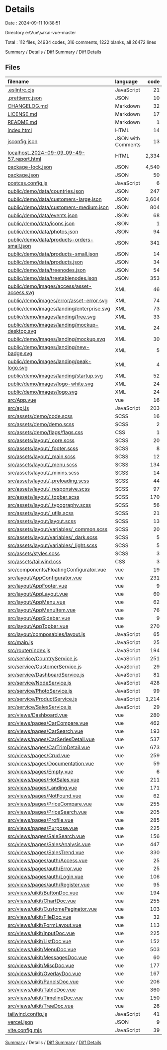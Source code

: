 # Details

Date : 2024-09-11 10:38:51

Directory e:\\Vue\\sakai-vue-master

Total : 112 files,  24934 codes, 316 comments, 1222 blanks, all 26472 lines

[Summary](results.md) / Details / [Diff Summary](diff.md) / [Diff Details](diff-details.md)

## Files
| filename | language | code | comment | blank | total |
| :--- | :--- | ---: | ---: | ---: | ---: |
| [.eslintrc.cjs](/.eslintrc.cjs) | JavaScript | 21 | 1 | 2 | 24 |
| [.prettierrc.json](/.prettierrc.json) | JSON | 10 | 0 | 1 | 11 |
| [CHANGELOG.md](/CHANGELOG.md) | Markdown | 32 | 0 | 26 | 58 |
| [LICENSE.md](/LICENSE.md) | Markdown | 17 | 0 | 5 | 22 |
| [README.md](/README.md) | Markdown | 1 | 0 | 1 | 2 |
| [index.html](/index.html) | HTML | 14 | 0 | 3 | 17 |
| [jsconfig.json](/jsconfig.json) | JSON with Comments | 13 | 0 | 0 | 13 |
| [localhost_2024-09-09_09-49-57.report.html](/localhost_2024-09-09_09-49-57.report.html) | HTML | 2,334 | 5 | 292 | 2,631 |
| [package-lock.json](/package-lock.json) | JSON | 4,540 | 0 | 1 | 4,541 |
| [package.json](/package.json) | JSON | 50 | 0 | 1 | 51 |
| [postcss.config.js](/postcss.config.js) | JavaScript | 6 | 0 | 1 | 7 |
| [public/demo/data/countries.json](/public/demo/data/countries.json) | JSON | 247 | 0 | 0 | 247 |
| [public/demo/data/customers-large.json](/public/demo/data/customers-large.json) | JSON | 3,604 | 0 | 1 | 3,605 |
| [public/demo/data/customers-medium.json](/public/demo/data/customers-medium.json) | JSON | 804 | 0 | 1 | 805 |
| [public/demo/data/events.json](/public/demo/data/events.json) | JSON | 68 | 0 | 1 | 69 |
| [public/demo/data/icons.json](/public/demo/data/icons.json) | JSON | 1 | 0 | 0 | 1 |
| [public/demo/data/photos.json](/public/demo/data/photos.json) | JSON | 94 | 0 | 1 | 95 |
| [public/demo/data/products-orders-small.json](/public/demo/data/products-orders-small.json) | JSON | 341 | 0 | 1 | 342 |
| [public/demo/data/products-small.json](/public/demo/data/products-small.json) | JSON | 14 | 0 | 1 | 15 |
| [public/demo/data/products.json](/public/demo/data/products.json) | JSON | 34 | 0 | 2 | 36 |
| [public/demo/data/treenodes.json](/public/demo/data/treenodes.json) | JSON | 54 | 0 | 1 | 55 |
| [public/demo/data/treetablenodes.json](/public/demo/data/treetablenodes.json) | JSON | 353 | 0 | 0 | 353 |
| [public/demo/images/access/asset-access.svg](/public/demo/images/access/asset-access.svg) | XML | 46 | 0 | 1 | 47 |
| [public/demo/images/error/asset-error.svg](/public/demo/images/error/asset-error.svg) | XML | 74 | 0 | 1 | 75 |
| [public/demo/images/landing/enterprise.svg](/public/demo/images/landing/enterprise.svg) | XML | 73 | 0 | 1 | 74 |
| [public/demo/images/landing/free.svg](/public/demo/images/landing/free.svg) | XML | 33 | 0 | 1 | 34 |
| [public/demo/images/landing/mockup-desktop.svg](/public/demo/images/landing/mockup-desktop.svg) | XML | 24 | 0 | 1 | 25 |
| [public/demo/images/landing/mockup.svg](/public/demo/images/landing/mockup.svg) | XML | 30 | 0 | 1 | 31 |
| [public/demo/images/landing/new-badge.svg](/public/demo/images/landing/new-badge.svg) | XML | 5 | 0 | 1 | 6 |
| [public/demo/images/landing/peak-logo.svg](/public/demo/images/landing/peak-logo.svg) | XML | 4 | 0 | 1 | 5 |
| [public/demo/images/landing/startup.svg](/public/demo/images/landing/startup.svg) | XML | 52 | 0 | 1 | 53 |
| [public/demo/images/logo-white.svg](/public/demo/images/logo-white.svg) | XML | 24 | 1 | 0 | 25 |
| [public/demo/images/logo.svg](/public/demo/images/logo.svg) | XML | 24 | 1 | 0 | 25 |
| [src/App.vue](/src/App.vue) | vue | 16 | 0 | 4 | 20 |
| [src/api.js](/src/api.js) | JavaScript | 203 | 15 | 28 | 246 |
| [src/assets/demo/code.scss](/src/assets/demo/code.scss) | SCSS | 16 | 0 | 2 | 18 |
| [src/assets/demo/demo.scss](/src/assets/demo/demo.scss) | SCSS | 2 | 0 | 1 | 3 |
| [src/assets/demo/flags/flags.css](/src/assets/demo/flags/flags.css) | CSS | 1 | 0 | 1 | 2 |
| [src/assets/layout/_core.scss](/src/assets/layout/_core.scss) | SCSS | 20 | 0 | 4 | 24 |
| [src/assets/layout/_footer.scss](/src/assets/layout/_footer.scss) | SCSS | 8 | 0 | 1 | 9 |
| [src/assets/layout/_main.scss](/src/assets/layout/_main.scss) | SCSS | 12 | 0 | 2 | 14 |
| [src/assets/layout/_menu.scss](/src/assets/layout/_menu.scss) | SCSS | 134 | 0 | 25 | 159 |
| [src/assets/layout/_mixins.scss](/src/assets/layout/_mixins.scss) | SCSS | 14 | 0 | 2 | 16 |
| [src/assets/layout/_preloading.scss](/src/assets/layout/_preloading.scss) | SCSS | 44 | 0 | 4 | 48 |
| [src/assets/layout/_responsive.scss](/src/assets/layout/_responsive.scss) | SCSS | 97 | 0 | 14 | 111 |
| [src/assets/layout/_topbar.scss](/src/assets/layout/_topbar.scss) | SCSS | 170 | 0 | 31 | 201 |
| [src/assets/layout/_typography.scss](/src/assets/layout/_typography.scss) | SCSS | 56 | 0 | 13 | 69 |
| [src/assets/layout/_utils.scss](/src/assets/layout/_utils.scss) | SCSS | 21 | 1 | 4 | 26 |
| [src/assets/layout/layout.scss](/src/assets/layout/layout.scss) | SCSS | 13 | 0 | 1 | 14 |
| [src/assets/layout/variables/_common.scss](/src/assets/layout/variables/_common.scss) | SCSS | 20 | 0 | 1 | 21 |
| [src/assets/layout/variables/_dark.scss](/src/assets/layout/variables/_dark.scss) | SCSS | 5 | 0 | 1 | 6 |
| [src/assets/layout/variables/_light.scss](/src/assets/layout/variables/_light.scss) | SCSS | 5 | 0 | 1 | 6 |
| [src/assets/styles.scss](/src/assets/styles.scss) | SCSS | 3 | 1 | 2 | 6 |
| [src/assets/tailwind.css](/src/assets/tailwind.css) | CSS | 3 | 0 | 1 | 4 |
| [src/components/FloatingConfigurator.vue](/src/components/FloatingConfigurator.vue) | vue | 19 | 0 | 3 | 22 |
| [src/layout/AppConfigurator.vue](/src/layout/AppConfigurator.vue) | vue | 231 | 0 | 15 | 246 |
| [src/layout/AppFooter.vue](/src/layout/AppFooter.vue) | vue | 9 | 0 | 2 | 11 |
| [src/layout/AppLayout.vue](/src/layout/AppLayout.vue) | vue | 60 | 0 | 10 | 70 |
| [src/layout/AppMenu.vue](/src/layout/AppMenu.vue) | vue | 62 | 0 | 5 | 67 |
| [src/layout/AppMenuItem.vue](/src/layout/AppMenuItem.vue) | vue | 76 | 0 | 17 | 93 |
| [src/layout/AppSidebar.vue](/src/layout/AppSidebar.vue) | vue | 9 | 0 | 3 | 12 |
| [src/layout/AppTopbar.vue](/src/layout/AppTopbar.vue) | vue | 270 | 6 | 29 | 305 |
| [src/layout/composables/layout.js](/src/layout/composables/layout.js) | JavaScript | 65 | 0 | 20 | 85 |
| [src/main.js](/src/main.js) | JavaScript | 25 | 3 | 7 | 35 |
| [src/router/index.js](/src/router/index.js) | JavaScript | 194 | 5 | 6 | 205 |
| [src/service/CountryService.js](/src/service/CountryService.js) | JavaScript | 251 | 0 | 2 | 253 |
| [src/service/CustomerService.js](/src/service/CustomerService.js) | JavaScript | 29 | 0 | 8 | 37 |
| [src/service/DashboardService.js](/src/service/DashboardService.js) | JavaScript | 81 | 0 | 6 | 87 |
| [src/service/NodeService.js](/src/service/NodeService.js) | JavaScript | 428 | 0 | 4 | 432 |
| [src/service/PhotoService.js](/src/service/PhotoService.js) | JavaScript | 99 | 0 | 2 | 101 |
| [src/service/ProductService.js](/src/service/ProductService.js) | JavaScript | 1,214 | 0 | 7 | 1,221 |
| [src/service/SalesService.js](/src/service/SalesService.js) | JavaScript | 29 | 0 | 8 | 37 |
| [src/views/Dashboard.vue](/src/views/Dashboard.vue) | vue | 280 | 0 | 18 | 298 |
| [src/views/pages/CarCompare.vue](/src/views/pages/CarCompare.vue) | vue | 462 | 45 | 18 | 525 |
| [src/views/pages/CarSearch.vue](/src/views/pages/CarSearch.vue) | vue | 193 | 93 | 8 | 294 |
| [src/views/pages/CarSeriesDetail.vue](/src/views/pages/CarSeriesDetail.vue) | vue | 537 | 3 | 29 | 569 |
| [src/views/pages/CarTrimDetail.vue](/src/views/pages/CarTrimDetail.vue) | vue | 673 | 4 | 34 | 711 |
| [src/views/pages/Crud.vue](/src/views/pages/Crud.vue) | vue | 259 | 0 | 32 | 291 |
| [src/views/pages/Documentation.vue](/src/views/pages/Documentation.vue) | vue | 59 | 0 | 10 | 69 |
| [src/views/pages/Empty.vue](/src/views/pages/Empty.vue) | vue | 6 | 0 | 1 | 7 |
| [src/views/pages/HotSales.vue](/src/views/pages/HotSales.vue) | vue | 211 | 0 | 16 | 227 |
| [src/views/pages/Landing.vue](/src/views/pages/Landing.vue) | vue | 171 | 61 | 14 | 246 |
| [src/views/pages/NotFound.vue](/src/views/pages/NotFound.vue) | vue | 62 | 0 | 2 | 64 |
| [src/views/pages/PriceCompare.vue](/src/views/pages/PriceCompare.vue) | vue | 255 | 0 | 15 | 270 |
| [src/views/pages/PriceSearch.vue](/src/views/pages/PriceSearch.vue) | vue | 205 | 0 | 17 | 222 |
| [src/views/pages/Profile.vue](/src/views/pages/Profile.vue) | vue | 285 | 1 | 21 | 307 |
| [src/views/pages/Purpose.vue](/src/views/pages/Purpose.vue) | vue | 225 | 0 | 16 | 241 |
| [src/views/pages/SaleSearch.vue](/src/views/pages/SaleSearch.vue) | vue | 156 | 61 | 13 | 230 |
| [src/views/pages/SalesAnalysis.vue](/src/views/pages/SalesAnalysis.vue) | vue | 447 | 3 | 44 | 494 |
| [src/views/pages/SalesTrend.vue](/src/views/pages/SalesTrend.vue) | vue | 330 | 0 | 26 | 356 |
| [src/views/pages/auth/Access.vue](/src/views/pages/auth/Access.vue) | vue | 25 | 0 | 2 | 27 |
| [src/views/pages/auth/Error.vue](/src/views/pages/auth/Error.vue) | vue | 25 | 0 | 2 | 27 |
| [src/views/pages/auth/Login.vue](/src/views/pages/auth/Login.vue) | vue | 106 | 0 | 14 | 120 |
| [src/views/pages/auth/Register.vue](/src/views/pages/auth/Register.vue) | vue | 95 | 0 | 15 | 110 |
| [src/views/uikit/ButtonDoc.vue](/src/views/uikit/ButtonDoc.vue) | vue | 194 | 0 | 5 | 199 |
| [src/views/uikit/ChartDoc.vue](/src/views/uikit/ChartDoc.vue) | vue | 255 | 0 | 15 | 270 |
| [src/views/uikit/CustomePaginator.vue](/src/views/uikit/CustomePaginator.vue) | vue | 103 | 1 | 12 | 116 |
| [src/views/uikit/FileDoc.vue](/src/views/uikit/FileDoc.vue) | vue | 32 | 0 | 5 | 37 |
| [src/views/uikit/FormLayout.vue](/src/views/uikit/FormLayout.vue) | vue | 113 | 0 | 9 | 122 |
| [src/views/uikit/InputDoc.vue](/src/views/uikit/InputDoc.vue) | vue | 225 | 0 | 24 | 249 |
| [src/views/uikit/ListDoc.vue](/src/views/uikit/ListDoc.vue) | vue | 152 | 0 | 12 | 164 |
| [src/views/uikit/MenuDoc.vue](/src/views/uikit/MenuDoc.vue) | vue | 503 | 0 | 12 | 515 |
| [src/views/uikit/MessagesDoc.vue](/src/views/uikit/MessagesDoc.vue) | vue | 60 | 0 | 9 | 69 |
| [src/views/uikit/MiscDoc.vue](/src/views/uikit/MiscDoc.vue) | vue | 177 | 0 | 21 | 198 |
| [src/views/uikit/OverlayDoc.vue](/src/views/uikit/OverlayDoc.vue) | vue | 167 | 0 | 21 | 188 |
| [src/views/uikit/PanelsDoc.vue](/src/views/uikit/PanelsDoc.vue) | vue | 206 | 0 | 11 | 217 |
| [src/views/uikit/TableDoc.vue](/src/views/uikit/TableDoc.vue) | vue | 360 | 0 | 32 | 392 |
| [src/views/uikit/TimelineDoc.vue](/src/views/uikit/TimelineDoc.vue) | vue | 150 | 0 | 10 | 160 |
| [src/views/uikit/TreeDoc.vue](/src/views/uikit/TreeDoc.vue) | vue | 26 | 0 | 5 | 31 |
| [tailwind.config.js](/tailwind.config.js) | JavaScript | 41 | 1 | 1 | 43 |
| [vercel.json](/vercel.json) | JSON | 9 | 0 | 0 | 9 |
| [vite.config.mjs](/vite.config.mjs) | JavaScript | 39 | 4 | 3 | 46 |

[Summary](results.md) / Details / [Diff Summary](diff.md) / [Diff Details](diff-details.md)